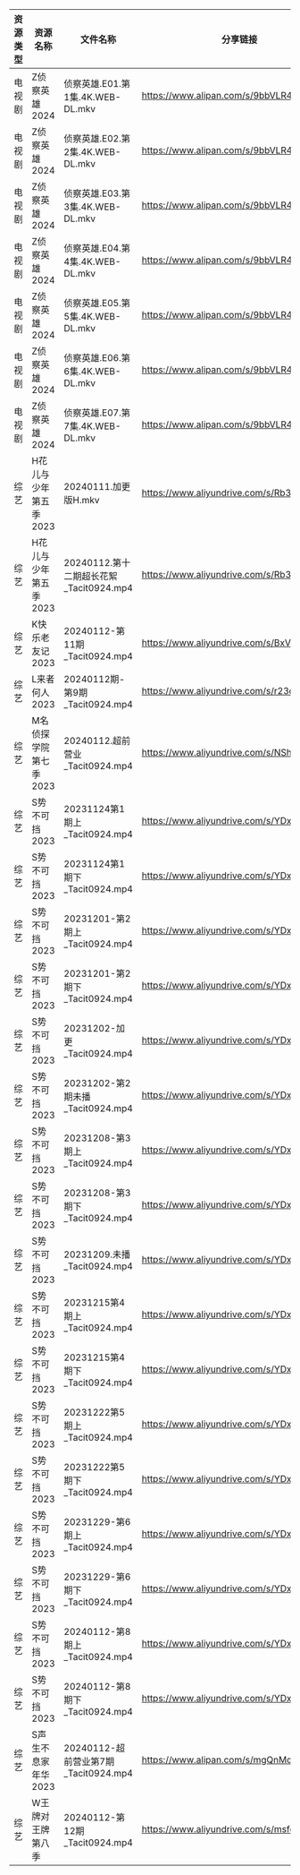 | 资源类型 | 资源名称          | 文件名称                            | 分享链接                                      | 更新时间                |
| ---- | ------------- | ------------------------------- | ----------------------------------------- | ------------------- |
| 电视剧  | Z侦察英雄2024     | 侦察英雄.E01.第1集.4K.WEB-DL.mkv      | https://www.alipan.com/s/9bbVLR4auhS      | 2024-01-13 00:05:29 |
| 电视剧  | Z侦察英雄2024     | 侦察英雄.E02.第2集.4K.WEB-DL.mkv      | https://www.alipan.com/s/9bbVLR4auhS      | 2024-01-13 00:05:29 |
| 电视剧  | Z侦察英雄2024     | 侦察英雄.E03.第3集.4K.WEB-DL.mkv      | https://www.alipan.com/s/9bbVLR4auhS      | 2024-01-13 00:05:28 |
| 电视剧  | Z侦察英雄2024     | 侦察英雄.E04.第4集.4K.WEB-DL.mkv      | https://www.alipan.com/s/9bbVLR4auhS      | 2024-01-13 00:05:28 |
| 电视剧  | Z侦察英雄2024     | 侦察英雄.E05.第5集.4K.WEB-DL.mkv      | https://www.alipan.com/s/9bbVLR4auhS      | 2024-01-13 00:05:28 |
| 电视剧  | Z侦察英雄2024     | 侦察英雄.E06.第6集.4K.WEB-DL.mkv      | https://www.alipan.com/s/9bbVLR4auhS      | 2024-01-13 00:05:28 |
| 电视剧  | Z侦察英雄2024     | 侦察英雄.E07.第7集.4K.WEB-DL.mkv      | https://www.alipan.com/s/9bbVLR4auhS      | 2024-01-13 00:05:27 |
| 综艺   | H花儿与少年第五季2023 | 20240111.加更版H.mkv               | https://www.aliyundrive.com/s/Rb3k2hgSjHJ | 2024-01-13 00:05:42 |
| 综艺   | H花儿与少年第五季2023 | 20240112.第十二期超长花絮_Tacit0924.mp4 | https://www.aliyundrive.com/s/Rb3k2hgSjHJ | 2024-01-13 00:05:42 |
| 综艺   | K快乐老友记2023    | 20240112-第11期_Tacit0924.mp4     | https://www.aliyundrive.com/s/BxVL5bRR35N | 2024-01-13 00:05:51 |
| 综艺   | L来者何人2023     | 20240112期-第9期_Tacit0924.mp4     | https://www.aliyundrive.com/s/r23ozuJUsih | 2024-01-13 00:05:53 |
| 综艺   | M名侦探学院第七季2023 | 20240112.超前营业_Tacit0924.mp4     | https://www.aliyundrive.com/s/NShJjwiMfYg | 2024-01-13 00:05:55 |
| 综艺   | S势不可挡2023     | 20231124第1期上_Tacit0924.mp4      | https://www.aliyundrive.com/s/YDxMP5fStTR | 2024-01-13 00:06:09 |
| 综艺   | S势不可挡2023     | 20231124第1期下_Tacit0924.mp4      | https://www.aliyundrive.com/s/YDxMP5fStTR | 2024-01-13 00:06:09 |
| 综艺   | S势不可挡2023     | 20231201-第2期上_Tacit0924.mp4     | https://www.aliyundrive.com/s/YDxMP5fStTR | 2024-01-13 00:06:09 |
| 综艺   | S势不可挡2023     | 20231201-第2期下_Tacit0924.mp4     | https://www.aliyundrive.com/s/YDxMP5fStTR | 2024-01-13 00:06:08 |
| 综艺   | S势不可挡2023     | 20231202-加更_Tacit0924.mp4       | https://www.aliyundrive.com/s/YDxMP5fStTR | 2024-01-13 00:06:08 |
| 综艺   | S势不可挡2023     | 20231202-第2期未播_Tacit0924.mp4    | https://www.aliyundrive.com/s/YDxMP5fStTR | 2024-01-13 00:06:08 |
| 综艺   | S势不可挡2023     | 20231208-第3期上_Tacit0924.mp4     | https://www.aliyundrive.com/s/YDxMP5fStTR | 2024-01-13 00:06:07 |
| 综艺   | S势不可挡2023     | 20231208-第3期下_Tacit0924.mp4     | https://www.aliyundrive.com/s/YDxMP5fStTR | 2024-01-13 00:06:07 |
| 综艺   | S势不可挡2023     | 20231209.未播_Tacit0924.mp4       | https://www.aliyundrive.com/s/YDxMP5fStTR | 2024-01-13 00:06:07 |
| 综艺   | S势不可挡2023     | 20231215第4期上_Tacit0924.mp4      | https://www.aliyundrive.com/s/YDxMP5fStTR | 2024-01-13 00:06:06 |
| 综艺   | S势不可挡2023     | 20231215第4期下_Tacit0924.mp4      | https://www.aliyundrive.com/s/YDxMP5fStTR | 2024-01-13 00:06:06 |
| 综艺   | S势不可挡2023     | 20231222第5期上_Tacit0924.mp4      | https://www.aliyundrive.com/s/YDxMP5fStTR | 2024-01-13 00:06:06 |
| 综艺   | S势不可挡2023     | 20231222第5期下_Tacit0924.mp4      | https://www.aliyundrive.com/s/YDxMP5fStTR | 2024-01-13 00:06:06 |
| 综艺   | S势不可挡2023     | 20231229-第6期上_Tacit0924.mp4     | https://www.aliyundrive.com/s/YDxMP5fStTR | 2024-01-13 00:06:05 |
| 综艺   | S势不可挡2023     | 20231229-第6期下_Tacit0924.mp4     | https://www.aliyundrive.com/s/YDxMP5fStTR | 2024-01-13 00:06:05 |
| 综艺   | S势不可挡2023     | 20240112-第8期上_Tacit0924.mp4     | https://www.aliyundrive.com/s/YDxMP5fStTR | 2024-01-13 00:06:05 |
| 综艺   | S势不可挡2023     | 20240112-第8期下_Tacit0924.mp4     | https://www.aliyundrive.com/s/YDxMP5fStTR | 2024-01-13 00:06:04 |
| 综艺   | S声生不息家年华2023  | 20240112-超前营业第7期_Tacit0924.mp4  | https://www.alipan.com/s/mgQnMdjHLGS      | 2024-01-13 00:06:12 |
| 综艺   | W王牌对王牌第八季     | 20240112-第12期_Tacit0924.mp4     | https://www.aliyundrive.com/s/msfoWynj5eP | 2024-01-13 00:06:19 |
